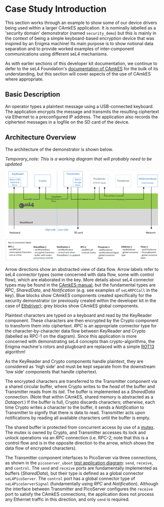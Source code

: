 # Case Study Introduction

This section works through an example to show some of our device drivers being used within a larger CAmkES application. It is nominally labelled as a 'security domain' demonstrator (named `security_demo`) but this is mainly in the context of being a simple keyboard-based encryption device that was inspired by an Enigma machine! Its main purpose is to show notional data separation and to provide worked examples of inter-component communications using different seL4 mechanisms.

As with earlier sections of this developer kit documentation, we continue to defer to the seL4 Foundation's [documentation of CAmkES](https://docs.sel4.systems/projects/camkes/) for the bulk of its understanding, but this section will cover aspects of the use of CAmkES where appropriate.

## Basic Description

An operator types a plaintext message using a USB-connected keyboard. The application encrypts the message and transmits the resulting ciphertext via Ethernet to a preconfigured IP address. The application also records the ciphertext messages in a logfile on the SD card of the device.

## Architecture Overview

The architecture of the demonstrator is shown below.

_Temporary_note: This is a working diagram that will probably need to be updated_

![Demonstrator architecture](figures/encrypter_arch.png)

Arrow directions show an abstracted view of data flow. Arrow labels refer to seL4 connector types (some concerned with data flow, some with control flow), which are elaborated in the key. More details about seL4 connector types may be found in the [CAmkES manual](https://docs.sel4.systems/projects/camkes/manual.html), but the fundamental types are _RPC_, _SharedData_, and _Notification_ (e.g. see examples of `seL4RPCCall` in the key). Blue blocks show CAmkES components created specifically for the security demonstrator (or previously created within the developer kit in the case of [Ethdriver](uboot_driver_usage.md#test-application-picoserver_uboot)); grey blocks show CAmkES global components.

Plaintext characters are typed on a keyboard and read by the KeyReader component. These characters are then encrypted by the Crypto component to transform them into ciphertext. _RPC_ is an appropriate connector type for the character-by-character data flow between KeyReader and Crypto (labelled as RPC-1 on the diagram). Since this application is more concerned with demonstrating seL4 concepts than crypto-algorithms, the Enigma machine's rotors and plugboard are replaced with a simple [ROT13](https://en.wikipedia.org/wiki/ROT13) algorithm!

As the KeyReader and Crypto components handle plaintext, they are considered as 'high side' and must be kept separate from the downstream 'low side' components that handle ciphertext.

The encrypted characters are transferred to the Transmitter component via a shared circular buffer, where Crypto writes to the _head_ of the buffer and Transmitter reads from its _tail_. The buffer is implemented as a _SharedData_ connection. (Note that within CAmkES, shared memory is abstracted as a _Dataport_.) If the buffer is full, Crypto discards characters; otherwise, each time Crypto writes a character to the buffer, it sends a _Notification_ to Transmitter to signify that there is data to read. Transmitter acts upon notifications by reading all available characters until the buffer is empty.

The shared buffer is protected from concurrent access by use of a [mutex](https://en.wikipedia.org/wiki/Lock_(computer_science)). The mutex is owned by Crypto, and Transmitter accesses its lock and unlock operations via an _RPC_ connection (i.e. RPC-2; note that this is a control flow and is in the opposite direction to the arrow, which shows the data flow of encrypted characters).
 
The Transmitter component interfaces to PicoServer via three connections, as shown in the `picoserver_uboot` [test application diagram](uboot_driver_usage.md#test-application-picoserver_uboot): `send`, `receive`, and `control`. The `send` and `receive` ports are fundamentally implemented as buffers (_SharedData_), but their type is defined as a global connector `seL4PicoServer`. The `control` port has a global connector type of `seL4PicoServerSignal` (fundamentally using _RPC_ and _Notification_). Although the interface between Transmitter and PicoServer configures the `receive` port to satisfy the CAmkES connections, the application does not process any Ethernet traffic in this direction, and only `send` is required.